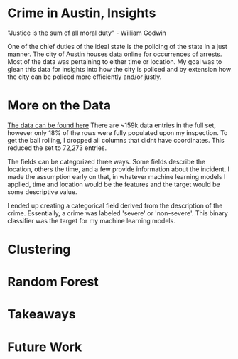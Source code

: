 # Crime in Austin, Insights
"Justice is the sum of all moral duty" - William Godwin

One of the chief duties of the ideal state is the policing of the state in a just manner. The city of Austin houses data online for occurrences of arrests. Most of the data was pertaining to either time or location. My goal was to glean this data for insights into how the city is policed and by extension how the city can be policed more efficiently and/or justly. 
# More on the Data
[The data can be found here](https://www.kaggle.com/jboysen/austin-crime) There are ~159k data entries in the full set, however only 18% of the rows were fully populated upon my inspection. To get the ball rolling, I dropped all columns that didnt have coordinates. This reduced the set to 72,273 entries. 

The fields can be categorized three ways. Some fields describe the location, others the time, and a few provide information about the incident. I made the assumption early on that, in whatever machine learning models I applied, time and location would be the features and the target would be some descriptive value.

I ended up creating a categorical field derived from the description of the crime. Essentially, a crime was labeled 'severe' or 'non-severe'. This binary classifier was the target for my machine learning models. 
# Clustering
# Random Forest
# Takeaways
# Future Work
